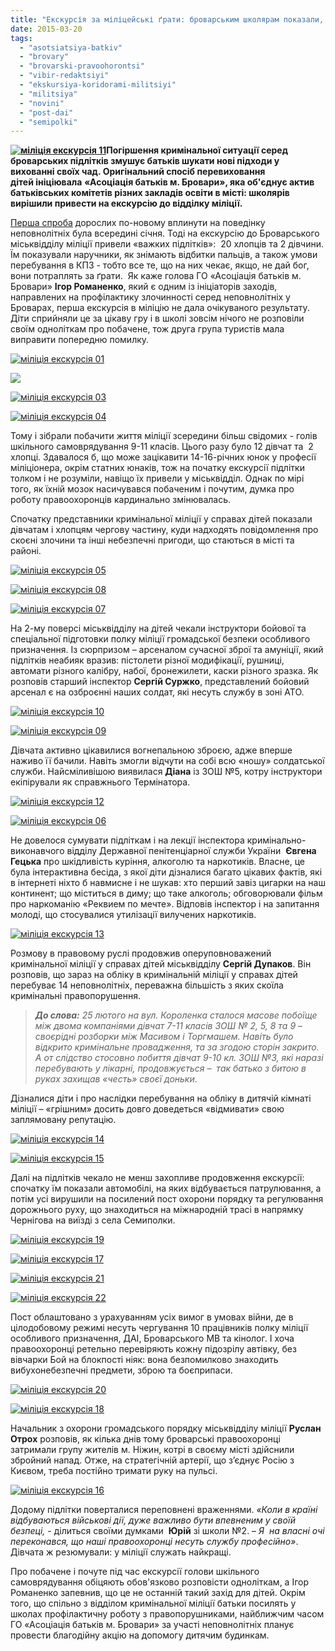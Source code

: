 ```yaml
---
title: "Екскурсія за міліцейські ґрати: броварським школярам показали, як працюють правоохоронці"
date: 2015-03-20
tags: 
  - "asotsiatsiya-batkiv"
  - "brovary"
  - "brovarski-pravoohorontsi"
  - "vibir-redaktsiyi"
  - "ekskursiya-koridorami-militsiyi"
  - "militsiya"
  - "novini"
  - "post-dai"
  - "semipolki"
---
```


**[![міліція екскурсія 11](https://mpz.brovary.org/wp-content/uploads/2015/03/militsiya-ekskursiya-11.jpg)](https://mpz.brovary.org/wp-content/uploads/2015/03/militsiya-ekskursiya-11.jpg)Погіршення кримінальної ситуації серед броварських підлітків змушує батьків шукати нові підходи у вихованні своїх чад. Оригінальний спосіб перевиховання дітей ініціювала** **«Асоціація батьків м. Бровари», яка об'єднує актив батьківських комітетів різних закладів освіти в місті: школярів вирішили привести на екскурсію до відділку міліції.**

[Перша спроба](https://mpz.brovary.org/1-1-shkolyaram-proveli-ekskursiyu-do-brovarskogo-viddilku-militsiyi-video/) дорослих по-новому вплинути на поведінку неповнолітніх була всередині січня. Тоді на екскурсію до Броварського міськвідділу міліції привели «важких підлітків»:  20 хлопців та 2 дівчини. Їм показували наручники, як знімають відбитки пальців, а також умови перебування в КПЗ - тобто все те, що на них чекає, якщо, не дай бог, вони потраплять за ґрати.  Як каже голова ГО «Асоціація батьків м. Бровари» **Ігор Романенко**, який є одним із ініціаторів заходів, направлених на профілактику злочинності серед неповнолітніх у Броварах, перша екскурсія в міліцію не дала очікуваного результату. Діти сприйняли це за цікаву гру і в школі зовсім нічого не розповіли своїм одноліткам про побачене, тож друга група туристів мала виправити попередню помилку.

[![міліція екскурсія 01](https://mpz.brovary.org/wp-content/uploads/2015/03/militsiya-ekskursiya-01.jpg)](https://mpz.brovary.org/wp-content/uploads/2015/03/militsiya-ekskursiya-01.jpg)

[![](https://mpz.brovary.org/wp-content/uploads/2015/03/militsiya-ekskursiya-02.jpg)](https://mpz.brovary.org/wp-content/uploads/2015/03/militsiya-ekskursiya-02.jpg)

[![міліція екскурсія 03](https://mpz.brovary.org/wp-content/uploads/2015/03/militsiya-ekskursiya-03.jpg)](https://mpz.brovary.org/wp-content/uploads/2015/03/militsiya-ekskursiya-03.jpg)

[![міліція екскурсія 04](https://mpz.brovary.org/wp-content/uploads/2015/03/militsiya-ekskursiya-04.jpg)](https://mpz.brovary.org/wp-content/uploads/2015/03/militsiya-ekskursiya-04.jpg)

Тому і зібрали побачити життя міліції зсередини більш свідомих - голів шкільного самоврядування 9-11 класів. Цього разу було 12 дівчат та  2 хлопці. Здавалося б, що може зацікавити 14-16-річних юнок у професії міліціонера, окрім статних юнаків, тож на початку екскурсії підлітки толком і не розуміли, навіщо їх привели у міськвідділ. Однак по мірі того, як їхній мозок насичувався побаченим і почутим, думка про роботу правоохоронців кардинально змінювалась.

Спочатку представники кримінальної міліції у справах дітей показали дівчатам і хлопцям чергову частину, куди надходять повідомлення про скоєні злочини та інші небезпечні пригоди, що стаються в місті та районі.

[![міліція екскурсія 05](https://mpz.brovary.org/wp-content/uploads/2015/03/militsiya-ekskursiya-05.jpg)](https://mpz.brovary.org/wp-content/uploads/2015/03/militsiya-ekskursiya-05.jpg)

[![міліція екскурсія 08](https://mpz.brovary.org/wp-content/uploads/2015/03/militsiya-ekskursiya-08.jpg)](https://mpz.brovary.org/wp-content/uploads/2015/03/militsiya-ekskursiya-08.jpg)

[![міліція екскурсія 07](https://mpz.brovary.org/wp-content/uploads/2015/03/militsiya-ekskursiya-07.jpg)](https://mpz.brovary.org/wp-content/uploads/2015/03/militsiya-ekskursiya-07.jpg)

На 2-му поверсі міськвідділу на дітей чекали інструктори бойової та спеціальної підготовки полку міліції громадської безпеки особливого призначення. Із сюрпризом – арсеналом сучасної зброї та амуніції, який підлітків неабияк вразив: пістолети різної модифікації, рушниці, автомати різного калібру, набої, бронежилети, каски різного зразка. Як розповів старший інспектор **Сергій Суржко**, представлений бойовий арсенал є на озброєнні наших солдат, які несуть службу в зоні АТО.

[![міліція екскурсія 10](https://mpz.brovary.org/wp-content/uploads/2015/03/militsiya-ekskursiya-10.jpg)](https://mpz.brovary.org/wp-content/uploads/2015/03/militsiya-ekskursiya-10.jpg)

[![міліція екскурсія 09](https://mpz.brovary.org/wp-content/uploads/2015/03/militsiya-ekskursiya-09.jpg)](https://mpz.brovary.org/wp-content/uploads/2015/03/militsiya-ekskursiya-09.jpg)

Дівчата активно цікавилися вогнепальною зброєю, адже вперше наживо її бачили. Навіть змогли відчути на собі всю «ношу» солдатської служби. Найсміливішою виявилася **Діана** із ЗОШ №5, котру інструктори екіпірували як справжнього Термінатора.

[![міліція екскурсія 12](https://mpz.brovary.org/wp-content/uploads/2015/03/militsiya-ekskursiya-12.jpg)](https://mpz.brovary.org/wp-content/uploads/2015/03/militsiya-ekskursiya-12.jpg)

[![міліція екскурсія 06](https://mpz.brovary.org/wp-content/uploads/2015/03/militsiya-ekskursiya-06.jpg)](https://mpz.brovary.org/wp-content/uploads/2015/03/militsiya-ekskursiya-06.jpg)

Не довелося сумувати підліткам і на лекції інспектора кримінально-виконавчого відділу Державної пенітенціарної служби України  **Євгена Гецька** про шкідливість куріння, алкоголю та наркотиків. Власне, це була інтерактивна бесіда, з якої діти дізналися багато цікавих фактів, які в інтернеті ніхто б навмисне і не шукав: хто перший завіз цигарки на наш континент; що міститься в диму; що таке алкоголь; обговорювали фільм про наркоманію «Реквием по мечте». Відповів інспектор і на запитання молоді, що стосувалися утилізації вилучених наркотиків.

[![міліція екскурсія 13](https://mpz.brovary.org/wp-content/uploads/2015/03/militsiya-ekskursiya-13.jpg)](https://mpz.brovary.org/wp-content/uploads/2015/03/militsiya-ekskursiya-13.jpg)

Розмову в правовому руслі продовжив оперуповноважений кримінальної міліції у справах дітей міськвідділу **Сергій Дупаков**. Він розповів, що зараз на обліку в кримінальній міліції у справах дітей перебуває 14 неповнолітніх, переважна більшість з яких скоїла кримінальні правопорушення.

> _**До слова:** 25 лютого на вул. Короленка сталося масове побоїще між двома компаніями дівчат 7-11 класів ЗОШ № 2, 5, 8 та 9 – своєрідні розборки між Масивом і Торгмашем. Навіть було відкрито кримінальне провадження, та за згодою сторін закрито. А от слідство стосовно побиття дівчат 9-10 кл. ЗОШ №3, які наразі перебувають у лікарні, продовжується –  так батько з битою в руках захищав «честь» своєї доньки_.

Дізналися діти і про наслідки перебування на обліку в дитячій кімнаті міліції – «грішним» досить довго доведеться «відмивати» свою заплямовану репутацію.

[![міліція екскурсія 14](https://mpz.brovary.org/wp-content/uploads/2015/03/militsiya-ekskursiya-14.jpg)](https://mpz.brovary.org/wp-content/uploads/2015/03/militsiya-ekskursiya-14.jpg)

[![міліція екскурсія 15](https://mpz.brovary.org/wp-content/uploads/2015/03/militsiya-ekskursiya-15.jpg)](https://mpz.brovary.org/wp-content/uploads/2015/03/militsiya-ekskursiya-15.jpg)

Далі на підлітків чекало не менш захопливе продовження екскурсії: спочатку їм показали автомобілі, на яких відбувається патрулювання, а потім усі вирушили на посилений пост охорони порядку та регулювання дорожнього руху, що знаходиться на міжнародній трасі в напрямку Чернігова на виїзді з села Семиполки.

[![міліція екскурсія 19](https://mpz.brovary.org/wp-content/uploads/2015/03/militsiya-ekskursiya-19.jpg)](https://mpz.brovary.org/wp-content/uploads/2015/03/militsiya-ekskursiya-19.jpg)

[![міліція екскурсія 17](https://mpz.brovary.org/wp-content/uploads/2015/03/militsiya-ekskursiya-17.jpg)](https://mpz.brovary.org/wp-content/uploads/2015/03/militsiya-ekskursiya-17.jpg)

[![міліція екскурсія 21](https://mpz.brovary.org/wp-content/uploads/2015/03/militsiya-ekskursiya-21.jpg)](https://mpz.brovary.org/wp-content/uploads/2015/03/militsiya-ekskursiya-21.jpg)

[![міліція екскурсія 22](https://mpz.brovary.org/wp-content/uploads/2015/03/militsiya-ekskursiya-22.jpg)](https://mpz.brovary.org/wp-content/uploads/2015/03/militsiya-ekskursiya-22.jpg)

Пост облаштовано з урахуванням усіх вимог в умовах війни, де в цілодобовому режимі несуть чергування 10 працівників полку міліції особливого призначення, ДАІ, Броварського МВ та кінолог. І хоча правоохоронці ретельно перевіряють кожну підозрілу автівку, без вівчарки Бой на блокпості ніяк: вона безпомилково знаходить вибухонебезпечні предмети, зброю та боєприпаси.

[![міліція екскурсія 20](https://mpz.brovary.org/wp-content/uploads/2015/03/militsiya-ekskursiya-20.jpg)](https://mpz.brovary.org/wp-content/uploads/2015/03/militsiya-ekskursiya-20.jpg)

[![міліція екскурсія 18](https://mpz.brovary.org/wp-content/uploads/2015/03/militsiya-ekskursiya-18.jpg)](https://mpz.brovary.org/wp-content/uploads/2015/03/militsiya-ekskursiya-18.jpg)

Начальник з охорони громадського порядку міськвідділу міліції **Руслан Отрох** розповів, як кілька днів тому броварські правоохоронці затримали групу жителів м. Ніжин, котрі в своєму місті здійснили збройний напад. Отже, на стратегічній артерії, що з’єднує Росію з Києвом, треба постійно тримати руку на пульсі.

[![міліція екскурсія 16](https://mpz.brovary.org/wp-content/uploads/2015/03/militsiya-ekskursiya-16.jpg)](https://mpz.brovary.org/wp-content/uploads/2015/03/militsiya-ekskursiya-16.jpg)

Додому підлітки поверталися переповнені враженнями. _«Коли в країні відбуваються військові дії, дуже важливо бути впевненим у своїй безпеці,_ - ділиться своїми думками  **Юрій** зі школи №2. – _Я  на власні очі переконався, що наші правоохоронці несуть службу професійно»_. Дівчата ж резюмували: у міліції служать найкращі.

Про побачене і почуте під час екскурсії голови шкільного самоврядування обіцяють обов'язково розповісти одноліткам, а Ігор Романенко запевнив, що це не останній такий захід для дітей. Окрім того, що спільно з відділом кримінальної міліції батьки посилять у школах профілактичну роботу з правопорушниками, найближчим часом ГО «Асоціація батьків м. Бровари» за участі неповнолітніх планує провести благодійну акцію на допомогу дитячим будинкам.
